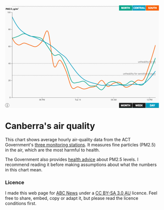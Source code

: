 [![chart](./resources/screenShot.png "Canberra air quality chart")](https://markusmannheim.github.io/canberra-air-quality/)

# Canberra's air quality

This chart shows average hourly air-quality data from the ACT Government's [three monitoring stations](https://www.health.act.gov.au/about-our-health-system/population-health/environmental-monitoring/monitoring-and-regulating-air-7). It measures fine particles (PM2.5) in the air, which are the most harmful to health.

The Government also provides [health advice](https://www.health.act.gov.au/about-our-health-system/population-health/environmental-monitoring/monitoring-and-regulating-air-0#air-quality-table) about PM2.5 levels. I recommend reading it before making assumptions about what the numbers in this chart mean.

### Licence
I made this web page for [ABC News](https://www.abc.net.au/news/) under a [CC BY-SA 3.0 AU](https://creativecommons.org/licenses/by-sa/3.0/au/) licence. Feel free to share, embed, copy or adapt it, but please read the licence conditions first.
